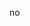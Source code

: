 no

<!---
akashgu/akashgu is a ✨ special ✨ repository because its `README.md` (this file) appears on your GitHub profile.
You can click the Preview link to take a look at your changes.
--->
